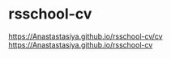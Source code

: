 # rsschool-cv
https://Anastastasiya.github.io/rsschool-cv/cv
https://Anastastasiya.github.io/rsschool-cv
